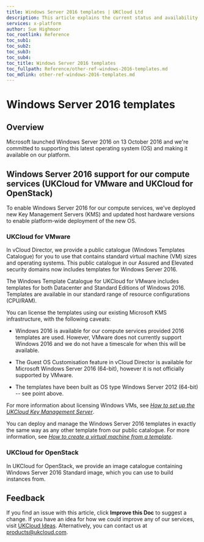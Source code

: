 ```yaml
---
title: Windows Server 2016 templates | UKCloud Ltd
description: This article explains the current status and availability of Windows Server 2016 templates on UKCloud compute services.
services: x-platform
author: Sue Highmoor
toc_rootlink: Reference
toc_sub1: 
toc_sub2:
toc_sub3:
toc_sub4:
toc_title: Windows Server 2016 templates
toc_fullpath: Reference/other-ref-windows-2016-templates.md
toc_mdlink: other-ref-windows-2016-templates.md
---
```


# Windows Server 2016 templates

## Overview

Microsoft launched Windows Server 2016 on 13 October 2016 and we're committed to supporting this latest operating system (OS) and making it available on our platform.

## Windows Server 2016 support for our compute services (UKCloud for VMware and UKCloud for OpenStack)

To enable Windows Server 2016 for our compute services, we've deployed new Key Management Servers (KMS) and updated host hardware versions to enable platform‑wide deployment of the new OS.

### UKCloud for VMware

In vCloud Director, we provide a public catalogue (Windows Templates Catalogue) for you to use that contains standard virtual machine (VM) sizes and operating systems. This public catalogue in our Assured and Elevated security domains now includes templates for Windows Server 2016.

The Windows Template Catalogue for UKCloud for VMware includes templates for both Datacenter and Standard Editions of Windows 2016. Templates are available in our standard range of resource configurations (CPU/RAM).

You can license the templates using our existing Microsoft KMS infrastructure, with the following caveats:

- Windows 2016 is available for our compute services provided 2016 templates are used. However, VMware does not currently support Windows 2016 and we do not have a timescale for when this will be available.

- The Guest OS Customisation feature in vCloud Director is available for Microsoft Windows Server 2016 (64-bit), however it is not officially supported by VMware.

- The templates have been built as OS type Windows Server 2012 (64-bit) -- see point above.

For more information about licensing Windows VMs, see [*How to set up the UKCloud Key Management Server*](../vmware/vmw-how-setup-kms.md).

You can deploy and manage the Windows Server 2016 templates in exactly the same way as any other template from our public catalogue. For more information, see [*How to create a virtual machine from a template*](../vmware/vmw-how-create-vm-from-template.md).

### UKCloud for OpenStack

In UKCloud for OpenStack, we provide an image catalogue containing Windows Server 2016 Standard image, which you can use to build instances from.

## Feedback

If you find an issue with this article, click **Improve this Doc** to suggest a change. If you have an idea for how we could improve any of our services, visit [UKCloud Ideas](https://ideas.ukcloud.com). Alternatively, you can contact us at <products@ukcloud.com>.